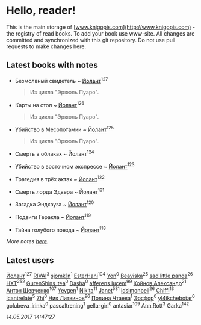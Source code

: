 # Hello, reader!
This is the main storage of [www.knigopis.com](http://www.knigopis.com) - the registry of read books.
To add your book use www-site. All changes are committed and synchronized with this git repository.
Do not use pull requests to make changes here.


## Latest books with notes
* Безмолвный свидетель ~ [Йолант](users/104/104690883692185089260-google)<sup>127</sup>
    > Из цикла "Эркюль Пуаро".

* Карты на стол ~ [Йолант](users/104/104690883692185089260-google)<sup>126</sup>
    > Из цикла "Эркюль Пуаро".

* Убийство в Месопотамии ~ [Йолант](users/104/104690883692185089260-google)<sup>125</sup>
    > Из цикла "Эркюль Пуаро".

* Смерть в облаках ~ [Йолант](users/104/104690883692185089260-google)<sup>124</sup>

* Убийство в восточном экспрессе ~ [Йолант](users/104/104690883692185089260-google)<sup>123</sup>

* Трагедия в трёх актах ~ [Йолант](users/104/104690883692185089260-google)<sup>122</sup>

* Смерть лорда Эдвера ~ [Йолант](users/104/104690883692185089260-google)<sup>121</sup>

* Загадка Эндхауза ~ [Йолант](users/104/104690883692185089260-google)<sup>120</sup>

* Подвиги Геракла ~ [Йолант](users/104/104690883692185089260-google)<sup>119</sup>

* Тайна голубого поезда ~ [Йолант](users/104/104690883692185089260-google)<sup>118</sup>


_More notes [here](latest_books_with_notes.md)._


## Latest users
[Йолант](users/104/104690883692185089260-google)<sup>127</sup> 
[RIVAI](users/105/105617470861273678190-google)<sup>3</sup> 
[sjomk1n](users/243/243975624-vkontakte)<sup>1</sup> 
[EsterHani](users/305/30558181-vkontakte)<sup>104</sup> 
[Yon](users/103/10348899-vkontakte)<sup>0</sup> 
[Beaviska](users/102/10202544960024508-facebook)<sup>25</sup> 
[sad little panda](users/188/1882525281990290-facebook)<sup>26</sup> 
[HXT](users/100/100002563462782-facebook)<sup>252</sup> 
[GurenShins_tea](users/712/712242609159274496-twitter)<sup>0</sup> 
[Dasha](users/130/13015628898852979311-mailru)<sup>0</sup> 
[afferens.lucem](users/196/196071655-vkontakte)<sup>99</sup> 
[Койнов Александр](users/414/414040473-vkontakte)<sup>21</sup> 
[Антон Шевченко](users/339/339786161-vkontakte)<sup>107</sup> 
[Yevgen](users/100/100001921022265-facebook)<sup>1</sup> 
[Nikita](users/100/100684315-vkontakte)<sup>11</sup> 
[Janet](users/205/20565064-vkontakte)<sup>531</sup> 
[idsimonbell](users/380/380554090-vkontakte)<sup>26</sup> 
[Chiffi](users/105/105831994080785626680-google)<sup>13</sup> 
[icantrelate](users/111/111003752220369872386-googleplus)<sup>5</sup> 
[Zhi](users/104/104502610850806942588-google)<sup>0</sup> 
[Ник Литвинов](users/241/241974816-vkontakte)<sup>96</sup> 
[Полина Чтаева](users/182/18209789998000712034-mailru)<sup>1</sup> 
[Эосфор](users/193/1931089343792598-facebook)<sup>0</sup> 
[yl4ikchebotar](users/651/65177110-vkontakte)<sup>0</sup> 
[golubeva_irinka](users/208/20867638-vkontakte)<sup>0</sup> 
[pascaltrening](users/116/1168869274-facebook)<sup>1</sup> 
[gella-girl](users/421/42198251-vkontakte)<sup>0</sup> 
[antasiar](users/688/68827372-vkontakte)<sup>109</sup> 
[Ann Rott](users/108/108774233915925319546-google)<sup>3</sup> 
[Garka](users/115/115753719718250012620-google)<sup>142</sup> 


_14.05.2017 14:47:27_
